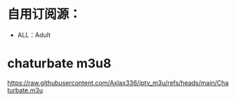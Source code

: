 # 自用订阅源：
- ALL：Adult
# chaturbate m3u8
https://raw.githubusercontent.com/Axlax336/iptv_m3u/refs/heads/main/Chaturbate.m3u

